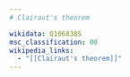 ```yaml
---
# Clairaut's theorem

wikidata: Q1068385
msc_classification: 00
wikipedia_links:
  - "[[Clairaut's theorem]]"
---
```

